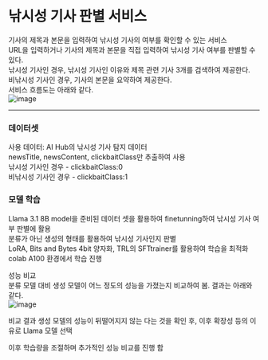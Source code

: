 # 낚시성 기사 판별 서비스
기사의 제목과 본문을 입력하여 낚시성 기사의 여부를 확인할 수 있는 서비스  
URL을 입력하거나 기사의 제목과 본문을 직접 입력하여 낚시성 기사 여부를 판별할 수 있다.  
낚시성 기사인 경우, 낚시성 기사인 이유와 제목 관련 기사 3개를 검색하여 제공한다.  
비낚시성 기사인 경우, 기사의 본문을 요약하여 제공한다.  
서비스 흐름도는 아래와 같다.  
![image](https://github.com/user-attachments/assets/daf28828-3a9d-4270-b5c7-62934dad56d2)

-----------------------------------------------------------------------------------

### 데이터셋
사용 데이터: AI Hub의 낚시성 기사 탐지 데이터  
newsTitle, newsContent, clickbaitClass만 추출하여 사용  
낚시성 기사인 경우 - clickbaitClass:0  
비낚시성 기사인 경우 - clickbaitClass:1

### 모델 학습
Llama 3.1 8B model을 준비된 데이터 셋을 활용하여 finetunning하여 낚시성 기사 여부 판별에 활용  
분류가 아닌 생성의 형태를 활용하여 낚시성 기사인지 판별  
LoRA, Bits and Bytes 4bit 양자화, TRL의 SFTtrainer를 활용하여 학습을 최적화  
colab A100 환경에서 학습 진행  
  
성능 비교  
분류 모델 대비 생성 모델이 어느 정도의 성능을 가졌는지 비교하여 봄. 결과는 아래와 같다.  
![image](https://github.com/user-attachments/assets/61823f8a-4f25-41be-a4fc-9fa0eaf67385)
  
비교 결과 생성 모델의 성능이 뒤떨어지지 않는 다는 것을 확인 후, 이후 확장성 등의 이유로 Llama 모델 선택  
  
이후 학습량을 조절하며 추가적인 성능 비교를 진행 함
